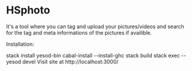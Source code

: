 # HSphoto

It's a tool where you can tag and upload your pictures/videos and search for the tag and meta informations of the pictures if availible.

Installation:

stack install yesod-bin cabal-install --install-ghc
stack build
stack exec -- yesod devel
Visit site at http://localhost:3000/
